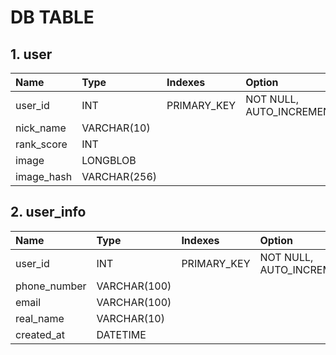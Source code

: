# DB TABLE

## 1. user
| Name | Type | Indexes | Option |
| :--- | :--- | :--- | :--- |
| user_id | INT | PRIMARY_KEY | NOT NULL, AUTO_INCREMENT |
| nick_name | VARCHAR(10) | | |
| rank_score | INT | | |
| image | LONGBLOB | | |
| image_hash | VARCHAR(256) | | |

## 2. user_info
| Name | Type | Indexes | Option |
| :--- | :--- | :--- | :--- |
| user_id | INT | PRIMARY_KEY | NOT NULL, AUTO_INCREMENT |
| phone_number | VARCHAR(100) | | |
| email | VARCHAR(100) | | |
| real_name | VARCHAR(10) | | |
| created_at | DATETIME | | |
